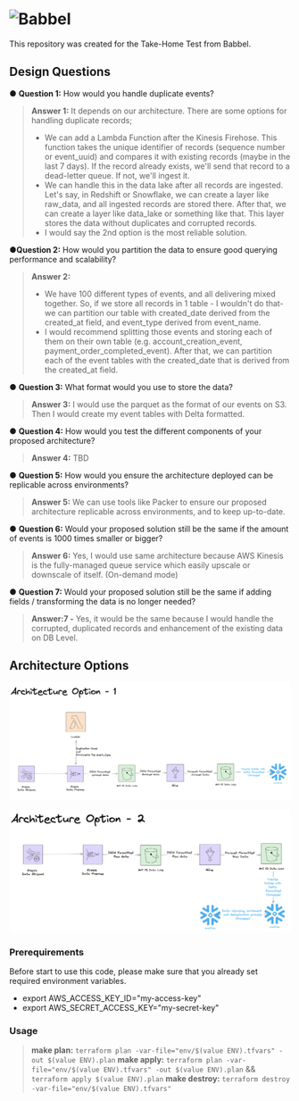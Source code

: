 # ![Babbel](https://upload.wikimedia.org/wikipedia/commons/thumb/2/2a/Babbel_logo.svg/2560px-Babbel_logo.svg.png)

This repository was created for the Take-Home Test from Babbel.

## Design Questions

● **Question 1:** How would you handle duplicate events?
>**Answer 1:** It depends on our architecture. There are some options for handling duplicate records;
>
>- We can add a Lambda Function after the Kinesis Firehose. This function takes the unique identifier of records (sequence number or event_uuid) and compares it with existing records (maybe in the last 7 days). If the record already exists, we'll send that record to a dead-letter queue. If not, we'll ingest it.
>- We can handle this in the data lake after all records are ingested. Let's say, in Redshift or Snowflake, we can create a layer like raw_data, and all ingested records are stored there. After that, we can create a layer like data_lake or something like that. This layer stores the data without duplicates and corrupted records.
>- I would say the 2nd option is the most reliable solution.

●**Question 2:** How would you partition the data to ensure good querying performance and scalability?
>**Answer 2:**
>
> - We have 100 different types of events, and all delivering mixed together. So, if we store all records in 1 table - I wouldn't do that- we can partition our table with created_date derived from the created_at field, and event_type derived from event_name.
> - I would recommend splitting those events and storing each of them on their own table (e.g. account_creation_event, payment_order_completed_event). After that, we can partition each of the event tables with the created_date that is derived from the created_at field.

● **Question 3:** What format would you use to store the data?
>**Answer 3:** I would use the parquet as the format of our events on S3. Then I would create my event tables with Delta formatted.

● **Question 4:** How would you test the different components of your proposed architecture?
>**Answer 4:** TBD

● **Question 5:** How would you ensure the architecture deployed can be replicable across environments?
>**Answer 5:** We can use tools like Packer to ensure our proposed architecture replicable across environments, and to keep up-to-date.

● **Question 6:** Would your proposed solution still be the same if the amount of events is 1000 times smaller or bigger?
>**Answer 6:** Yes, I would use same architecture because AWS Kinesis is the fully-managed queue service which easily upscale or downscale of itself. (On-demand mode)

● **Question 7:** Would your proposed solution still be the same if adding fields / transforming the data is no longer needed?
>**Answer:7 -** Yes, it would be the same because I would handle the corrupted, duplicated records and enhancement of the existing data on DB Level.

## Architecture Options

![architecture_alternative_1](assets/architecture_alternative_1.png)

![architecture_alternative_2](assets/architecture_alternative_2.png)

### Prerequirements

Before start to use this code, please make sure that you already set required environment variables.

- export AWS_ACCESS_KEY_ID="my-access-key"
- export AWS_SECRET_ACCESS_KEY="my-secret-key"

### Usage

>**make plan:** `terraform plan -var-file="env/$(value ENV).tfvars" -out $(value ENV).plan`
>**make apply:** `terraform plan -var-file="env/$(value ENV).tfvars" -out $(value ENV).plan` && `terraform apply $(value ENV).plan`
>**make destroy:** `terraform destroy -var-file="env/$(value ENV).tfvars"`
